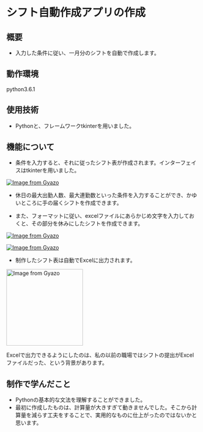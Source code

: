 # シフト自動作成アプリの作成

## 概要
- 入力した条件に従い、一月分のシフトを自動で作成します。

## 動作環境
python3.6.1

## 使用技術
- Pythonと、フレームワークtkinterを用いました。

## 機能について
- 条件を入力すると、それに従ったシフト表が作成されます。インターフェイスはtkinterを用いました。

[![Image from Gyazo](https://i.gyazo.com/69512bda0b2970b76b54caed8feec910.gif)](https://gyazo.com/69512bda0b2970b76b54caed8feec910)

- 休日の最大出勤人数、最大連勤数といった条件を入力することができ、かゆいところに手の届くシフトを作成できます。

- また、フォーマットに従い、excelファイルにあらかじめ文字を入力しておくと、その部分を休みにしたシフトを作成できます。

[![Image from Gyazo](https://i.gyazo.com/f59d89b5b0b28630c9be374f0653b48c.gif)](https://gyazo.com/f59d89b5b0b28630c9be374f0653b48c)

[![Image from Gyazo](https://i.gyazo.com/fb61cb41c103a4f0bbac3fbdd68737d2.gif)](https://gyazo.com/fb61cb41c103a4f0bbac3fbdd68737d2)

- 制作したシフト表は自動でExcelに出力されます。

<a href="https://gyazo.com/302be05ee3a24fe64ddfd421a3284759"><img src="https://i.gyazo.com/302be05ee3a24fe64ddfd421a3284759.gif" alt="Image from Gyazo" width="200"/></a>

Excelで出力できるようにしたのは、私の以前の職場ではシフトの提出がExcelファイルだった、という背景があります。

## 制作で学んだこと
- Pythonの基本的な文法を理解することができました。
- 最初に作成したものは、計算量が大きすぎて動きませんでした。そこから計算量を減らす工夫をすることで、実用的なものに仕上がったのではないかと思います。

